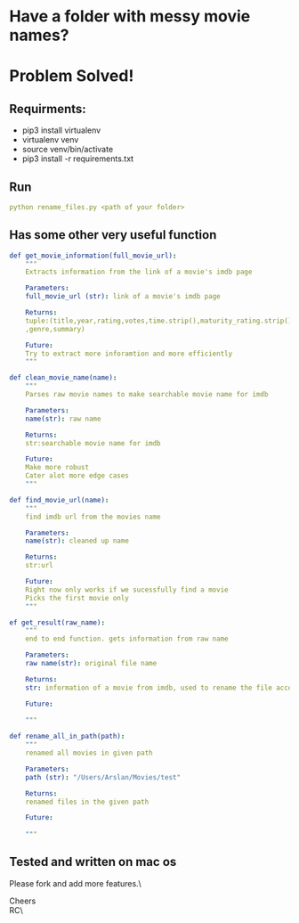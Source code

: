 # Have a folder with messy movie names?
# Problem Solved!

## Requirments:
 - pip3 install virtualenv
 - virtualenv venv
 - source venv/bin/activate
 - pip3 install -r requirements.txt

## Run
```yml
python rename_files.py <path of your folder>
```

## Has some other very useful function 
```yml
def get_movie_information(full_movie_url):
    """
    Extracts information from the link of a movie's imdb page

    Parameters:
    full_movie_url (str): link of a movie's imdb page

    Returns:
    tuple:(title,year,rating,votes,time.strip(),maturity_rating.strip()
    ,genre,summary)

    Future:
    Try to extract more inforamtion and more efficiently
    """

``` 
```yml
def clean_movie_name(name):
    """
    Parses raw movie names to make searchable movie name for imdb

    Parameters:
    name(str): raw name

    Returns:
    str:searchable movie name for imdb

    Future:
    Make more robust 
    Cater alot more edge cases
    """
``` 
```yml
def find_movie_url(name):
    """
    find imdb url from the movies name

    Parameters:
    name(str): cleaned up name

    Returns:
    str:url

    Future:
    Right now only works if we sucessfully find a movie
    Picks the first movie only
    """
``` 
```yml
ef get_result(raw_name):
    """
    end to end function. gets information from raw name

    Parameters:
    raw name(str): original file name

    Returns:
    str: information of a movie from imdb, used to rename the file accordingly 

    Future:
    
    """
``` 
```yml
def rename_all_in_path(path):
    """
    renamed all movies in given path

    Parameters:
    path (str): "/Users/Arslan/Movies/test" 

    Returns:
    renamed files in the given path

    Future:
    
    """
``` 

## Tested and written on mac os

Please fork and add more features.\

Cheers\
RC\
